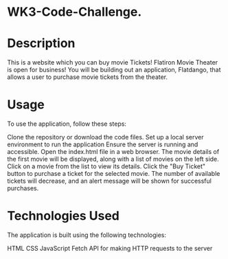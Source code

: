 # WK3-Code-Challenge.
# Description
This is a website which you can buy movie Tickets!
Flatiron Movie Theater is open for business! You will be building out an
application, Flatdango, that allows a user to purchase movie tickets from the
theater.

# Usage
To use the application, follow these steps:

Clone the repository or download the code files.
Set up a local server environment to run the application
Ensure the server is running and accessible.
Open the index.html file in a web browser.
The movie details of the first movie will be displayed, along with a list of movies on the left side.
Click on a movie from the list to view its details.
Click the "Buy Ticket" button to purchase a ticket for the selected movie. The number of available tickets will decrease, and an alert message will be shown for successful purchases.

# Technologies Used
The application is built using the following technologies:

HTML
CSS
JavaScript
Fetch API for making HTTP requests to the server

